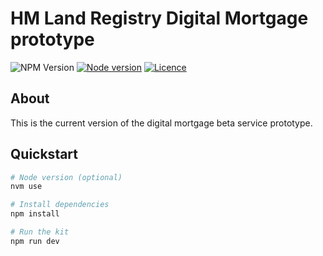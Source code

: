 # HM Land Registry Digital Mortgage prototype

![NPM Version](https://img.shields.io/npm/v/%40hmlr%2Ffrontend?label=hmlr-frontend)
[![Node version](https://img.shields.io/node/v-lts/@hmlr/frontend?style=flat-square&logo=nodedotjs&logoColor=white)](https://github.com/LandRegistry/hmlr-frontend/blob/main/.nvmrc)
[![Licence](https://img.shields.io/github/license/LandRegistry/hmlr-frontend?style=flat-square)](https://github.com/LandRegistry/hmlr-frontend/blob/main/LICENCE)

## About
This is the current version of the digital mortgage beta service prototype.


## Quickstart

```sh
# Node version (optional)
nvm use

# Install dependencies
npm install

# Run the kit
npm run dev
```
